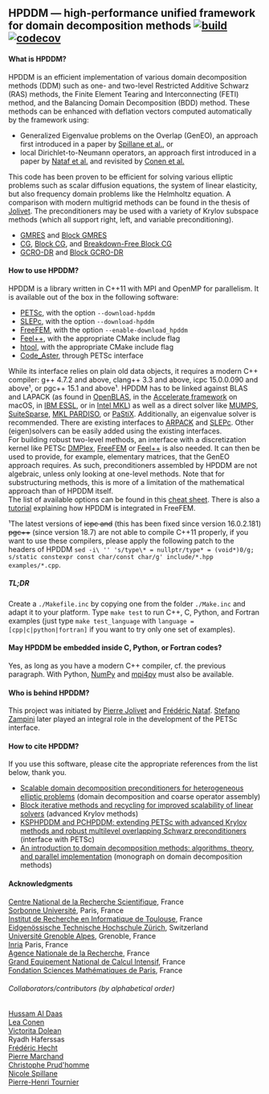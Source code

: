 ## HPDDM — high-performance unified framework for domain decomposition methods [![build](https://github.com/hpddm/hpddm/workflows/CI/badge.svg)](https://github.com/hpddm/hpddm/actions) [![codecov](https://codecov.io/gh/hpddm/hpddm/branch/main/graph/badge.svg)](https://codecov.io/gh/hpddm/hpddm)


#### What is HPDDM?
HPDDM is an efficient implementation of various domain decomposition methods (DDM) such as one- and two-level Restricted Additive Schwarz (RAS) methods, the Finite Element Tearing and Interconnecting (FETI) method, and the Balancing Domain Decomposition (BDD) method. These methods can be enhanced with deflation vectors computed automatically by the framework using:
* Generalized Eigenvalue problems on the Overlap (GenEO), an approach first introduced in a paper by [Spillane et al.](http://link.springer.com/article/10.1007%2Fs00211-013-0576-y#page-1), or
* local Dirichlet-to-Neumann operators, an approach first introduced in a paper by [Nataf et al.](http://epubs.siam.org/doi/abs/10.1137/100796376) and revisited by [Conen et al.](http://www.sciencedirect.com/science/article/pii/S0377042714001800)

This code has been proven to be efficient for solving various elliptic problems such as scalar diffusion equations, the system of linear elasticity, but also frequency domain problems like the Helmholtz equation. A comparison with modern multigrid methods can be found in the thesis of [Jolivet](https://joliv.et/thesis.pdf). The preconditioners may be used with a variety of Krylov subspace methods (which all support right, left, and variable preconditioning).
* [GMRES](http://epubs.siam.org/doi/abs/10.1137/0907058) and [Block GMRES](http://www.sam.math.ethz.ch/~mhg/pub/delhipap.pdf)
* [CG](http://nvlpubs.nist.gov/nistpubs/jres/049/jresv49n6p409_A1b.pdf), [Block CG](http://www.sciencedirect.com/science/article/pii/0024379580902475), and [Breakdown-Free Block CG](http://link.springer.com/article/10.1007/s10543-016-0631-z)
* [GCRO-DR](http://epubs.siam.org/doi/abs/10.1137/040607277) and [Block GCRO-DR](http://dl.acm.org/citation.cfm?id=3014927)

#### How to use HPDDM?
HPDDM is a library written in C++11 with MPI and OpenMP for parallelism. It is available out of the box in the following software:
* [PETSc](http://www.mcs.anl.gov/petsc/), with the option `--download-hpddm`
* [SLEPc](http://slepc.upv.es/), with the option `--download-hpddm`
* [FreeFEM](https://freefem.org/), with the option `--enable-download_hpddm`
* [Feel++](http://www.feelpp.org/), with the appropriate CMake include flag
* [htool](https://github.com/htool-ddm/htool), with the appropriate CMake include flag
* [Code_Aster](https://www.code-aster.org), through PETSc interface

While its interface relies on plain old data objects, it requires a modern C++ compiler: g++ 4.7.2 and above, clang++ 3.3 and above, icpc 15.0.0.090 and above&#185;, or pgc++ 15.1 and above&#185;. HPDDM has to be linked against BLAS and LAPACK (as found in [OpenBLAS](http://www.openblas.net/), in the [Accelerate framework](https://developer.apple.com/library/ios/documentation/Accelerate/Reference/AccelerateFWRef/_index.html) on macOS, in [IBM ESSL](http://www-03.ibm.com/systems/power/software/essl/), or in [Intel MKL](https://software.intel.com/en-us/intel-mkl)) as well as a direct solver like [MUMPS](http://mumps-solver.org/), [SuiteSparse](http://faculty.cse.tamu.edu/davis/suitesparse.html), [MKL PARDISO](https://software.intel.com/en-us/articles/intel-mkl-pardiso), or [PaStiX](http://pastix.gforge.inria.fr/). Additionally, an eigenvalue solver is recommended. There are existing interfaces to [ARPACK](http://www.caam.rice.edu/software/ARPACK/) and [SLEPc](http://slepc.upv.es/). Other (eigen)solvers can be easily added using the existing interfaces.  
For building robust two-level methods, an interface with a discretization kernel like PETSc [DMPlex](https://www.mcs.anl.gov/petsc/petsc-current/docs/manualpages/DMPLEX/index.html), [FreeFEM](https://freefem.org/) or [Feel++](http://www.feelpp.org/) is also needed. It can then be used to provide, for example, elementary matrices, that the GenEO approach requires. As such, preconditioners assembled by HPDDM are not algebraic, unless only looking at one-level methods. Note that for substructuring methods, this is more of a limitation of the mathematical approach than of HPDDM itself.  
The list of available options can be found in this [cheat sheet](https://github.com/hpddm/hpddm/raw/main/doc/cheatsheet.pdf). There is also a [tutorial](https://joliv.et/FreeFem-tutorial/) explaining how HPDDM is integrated in FreeFEM.

&#185;The latest versions of ~~icpc and~~ (this has been fixed since version 16.0.2.181) ~~pgc++~~ (since version 18.7) are not able to compile C++11 properly, if you want to use these compilers, please apply the following patch to the headers of HPDDM `sed -i\ '' 's/type\* = nullptr/type* = (void*)0/g; s/static constexpr const char/const char/g' include/*.hpp examples/*.cpp`.  

##### TL;DR
Create a `./Makefile.inc` by copying one from the folder `./Make.inc` and adapt it to your platform. Type `make test` to run C++, C, Python, and Fortran examples (just type `make test_language` with `language = [cpp|c|python|fortran]` if you want to try only one set of examples).

#### May HPDDM be embedded inside C, Python, or Fortran codes?
Yes, as long as you have a modern C++ compiler, cf. the previous paragraph. With Python, [NumPy](http://www.numpy.org/) and [mpi4py](https://bitbucket.org/mpi4py/) must also be available.

#### Who is behind HPDDM?
This project was initiated by [Pierre Jolivet](https://joliv.et/) and [Frédéric Nataf](https://www.ljll.math.upmc.fr/nataf/). [Stefano Zampini](https://www.researchgate.net/profile/Stefano_Zampini) later played an integral role in the development of the PETSc interface.

#### How to cite HPDDM?
If you use this software, please cite the appropriate references from the list below, thank you.
* [Scalable domain decomposition preconditioners for heterogeneous elliptic problems](http://dl.acm.org/citation.cfm?doid=2503210.2503212) (domain decomposition and coarse operator assembly)
* [Block iterative methods and recycling for improved scalability of linear solvers](http://dl.acm.org/citation.cfm?id=3014927) (advanced Krylov methods)
* [KSPHPDDM and PCHPDDM: extending PETSc with advanced Krylov methods and robust multilevel overlapping Schwarz preconditioners](https://www.sciencedirect.com/science/article/abs/pii/S0898122121000055) (interface with PETSc)
* [An introduction to domain decomposition methods: algorithms, theory, and parallel implementation](http://www.siam.org/books/ot144/) (monograph on domain decomposition methods)

#### Acknowledgments
[Centre National de la Recherche Scientifique](http://www.cnrs.fr/index.php), France  
[Sorbonne Université](https://www.sorbonne-universite.fr), Paris, France  
[Institut de Recherche en Informatique de Toulouse](http://www.irit.fr/?lang=en), France  
[Eidgenössische Technische Hochschule Zürich](https://www.ethz.ch/), Switzerland  
[Université Grenoble Alpes](https://www.univ-grenoble-alpes.fr), Grenoble, France  
[Inria](http://www.inria.fr/en/) Paris, France  
[Agence Nationale de la Recherche](https://anr.fr), France  
[Grand Equipement National de Calcul Intensif](http://www.genci.fr/en), France  
[Fondation Sciences Mathématiques de Paris](http://www.sciencesmaths-paris.fr/en/), France

###### Collaborators/contributors (by alphabetical order)
[Hussam Al Daas](https://www.numerical.rl.ac.uk/people/h_aldaas/)  
[Lea Conen](https://de.linkedin.com/in/lea-conen)  
[Victorita Dolean](http://www.victoritadolean.com/)  
Ryadh Haferssas  
[Frédéric Hecht](https://www.ljll.math.upmc.fr/hecht/)  
[Pierre Marchand](https://pierremarchand.netlify.app)  
[Christophe Prud'homme](https://prudhomm.github.io)  
[Nicole Spillane](http://www.cmap.polytechnique.fr/~spillane/)  
[Pierre-Henri Tournier](https://www.researchgate.net/profile/Pierre-Henri_Tournier)
